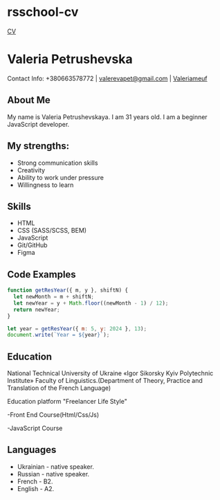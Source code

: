 # rsschool-cv

[CV](https://Valeriameuf.github.io/rsschool-cv/cv)

# Valeria Petrushevska

Contact Info: +380663578772 | valerevapet@gmail.com | [Valeriameuf](https://github.com/Valeriameuf)

## About Me

My name is Valeria Petrushevskaya. I am 31 years old. I am a beginner JavaScript developer.

## My strengths:

- Strong communication skills
- Creativity
- Ability to work under pressure
- Willingness to learn

## Skills

- HTML
- CSS (SASS/SCSS, BEM)
- JavaScript
- Git/GitHub
- Figma

## Code Examples

```javascript
function getResYear({ m, y }, shiftN) {
  let newMonth = m + shiftN;
  let newYear = y + Math.floor((newMonth - 1) / 12);
  return newYear;
}

let year = getResYear({ m: 5, y: 2024 }, 13);
document.write(`Year = ${year}`);
```

## Education

National Technical University of Ukraine «Igor Sikorsky Kyiv Polytechnic Institute»
Faculty of Linguistics.(Department of Theory, Practice and Translation of the French Language)

Education platform "Freelancer Life Style"

-Front End Course(Html/Css/Js)

-JavaScript Course

## Languages

- Ukrainian - native speaker.
- Russian - native speaker.
- French - B2.
- English - A2.
